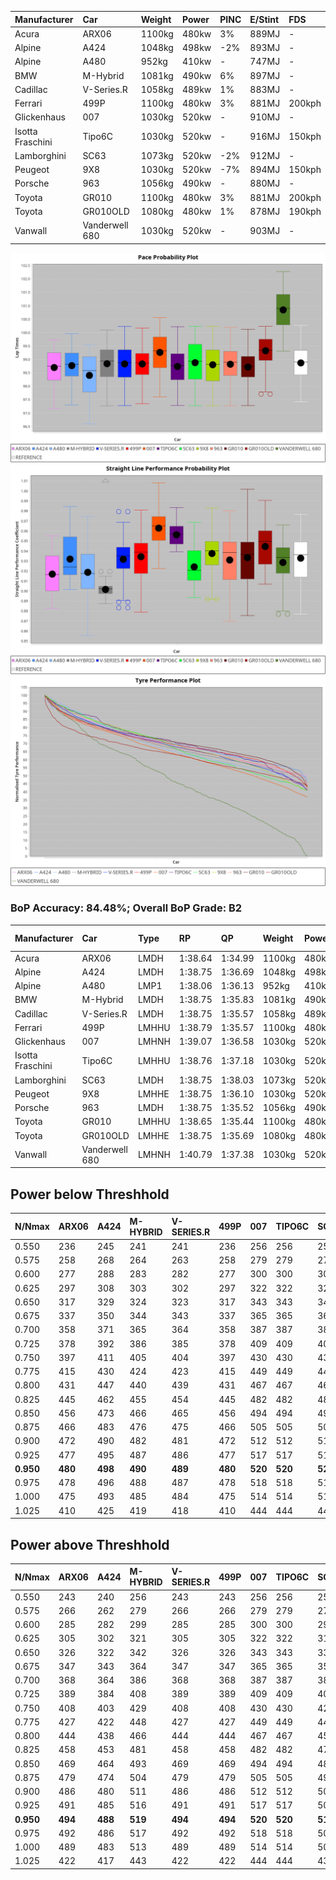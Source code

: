 | Manufacturer     | Car            | Weight | Power | PINC    | E/Stint | FDS     |
|:-|:-|:-|:-|:-|:-|:-|
| Acura            | ARX06          | 1100kg | 480kw | 3%      | 889MJ   |    -    |
| Alpine           | A424           | 1048kg | 498kw | -2%     | 893MJ   |    -    |
| Alpine           | A480           | 952kg  | 410kw |    -    | 747MJ   |    -    |
| BMW              | M-Hybrid       | 1081kg | 490kw | 6%      | 897MJ   |    -    |
| Cadillac         | V-Series.R     | 1058kg | 489kw | 1%      | 883MJ   |    -    |
| Ferrari          | 499P           | 1100kg | 480kw | 3%      | 881MJ   | 200kph  |
| Glickenhaus      | 007            | 1030kg | 520kw |    -    | 910MJ   |    -    |
| Isotta Fraschini | Tipo6C         | 1030kg | 520kw |    -    | 916MJ   | 150kph  |
| Lamborghini      | SC63           | 1073kg | 520kw | -2%     | 912MJ   |    -    |
| Peugeot          | 9X8            | 1030kg | 520kw | -7%     | 894MJ   | 150kph  |
| Porsche          | 963            | 1056kg | 490kw |    -    | 880MJ   |    -    |
| Toyota           | GR010          | 1100kg | 480kw | 3%      | 881MJ   | 200kph  |
| Toyota           | GR010OLD       | 1080kg | 480kw | 1%      | 878MJ   | 190kph  |
| Vanwall          | Vanderwell 680 | 1030kg | 520kw |    -    | 903MJ   |    -    |

![PACECHART](./IMG/AUTO.png)
![STRAIGHTLINEPERFORMANCECHART](./IMG/AUTO_sp.png)
![TYREPERFORMANCECHART](./IMG/AUTO_tw.png)

### BoP Accuracy: 84.48%; Overall BoP Grade: B2
| Manufacturer     | Car            | Type  | RP      | QP      | Weight | Power¹ | Threshhold | PINC    | Power² | E/Stint | AVG Vmax  | FDS     | RDLC | L/Stint | BOP-Grade | Model Accuracy | Model Points | Match%  |
|:-|:-|:-|:-|:-|:-|:-|:-|:-|:-|:-|:-|:-|:-|:-|:-|:-|:-|:-|
| Acura            | ARX06          | LMDH  | 1:38.64 | 1:34.99 | 1100kg | 480kw  | 210.0kph   | 3%      | 494kw  |  889MJ  | 292.35kph |    -    | 0.97 | 29      | -B2       | 100.00%        | 995          | 81.11%  |
| Alpine           | A424           | LMDH  | 1:38.75 | 1:36.69 | 1048kg | 498kw  | 210.0kph   | -2%     | 488kw  |  893MJ  | 297.66kph |    -    | 1.02 | 29      | +C2       | 100.00%        | 642          | 72.83%  |
| Alpine           | A480           | LMP1  | 1:38.06 | 1:36.13 |  952kg | 410kw  | 210.0kph   |    -    | 410kw  |  747MJ  | 292.73kph |    -    | 0.98 | 27      | -C1       | 60.26%         | 849          | 79.34%  |
| BMW              | M-Hybrid       | LMDH  | 1:38.75 | 1:35.83 | 1081kg | 490kw  | 210.0kph   | 6%      | 519kw  |  897MJ  | 294.03kph |    -    | 0.99 | 29      | -A2       | 100.00%        | 1714         | 92.74%  |
| Cadillac         | V-Series.R     | LMDH  | 1:38.75 | 1:35.57 | 1058kg | 489kw  | 210.0kph   | 1%      | 494kw  |  883MJ  | 296.66kph |    -    | 1.01 | 29      | ~A1       | 98.95%         | 2271         | 96.69%  |
| Ferrari          | 499P           | LMHHU | 1:38.79 | 1:35.57 | 1100kg | 480kw  | 210.0kph   | 3%      | 494kw  |  881MJ  | 295.11kph | 200kph  | 0.99 | 29      | ~A1       | 99.93%         | 2718         | 95.75%  |
| Glickenhaus      | 007            | LMHNH | 1:39.07 | 1:36.58 | 1030kg | 520kw  | 0.0kph     |    -    | 520kw  |  910MJ  | 306.60kph |    -    | 0.96 | 29      | ~A1       | 96.34%         | 1634         | 100.00% |
| Isotta Fraschini | Tipo6C         | LMHHU | 1:38.76 | 1:37.18 | 1030kg | 520kw  | 0.0kph     |    -    | 520kw  |  916MJ  | 305.51kph | 150kph  | 1.08 | 29      | +C1       | 92.36%         | 133          | 76.71%  |
| Lamborghini      | SC63           | LMDH  | 1:38.75 | 1:38.03 | 1073kg | 520kw  | 210.0kph   | -2%     | 510kw  |  912MJ  | 297.50kph |    -    | 1.02 | 29      | ~A1       | 96.54%         | 418          | 97.94%  |
| Peugeot          | 9X8            | LMHHE | 1:38.75 | 1:36.10 | 1030kg | 520kw  | 210.0kph   | -7%     | 484kw  |  894MJ  | 299.25kph | 150kph  | 1.04 | 29      | ~A1       | 88.68%         | 2617         | 100.00% |
| Porsche          | 963            | LMDH  | 1:38.75 | 1:35.52 | 1056kg | 490kw  | 210.0kph   |    -    | 490kw  |  880MJ  | 296.89kph |    -    | 1.01 | 29      | ~A1       | 99.98%         | 6168         | 95.39%  |
| Toyota           | GR010          | LMHHU | 1:38.65 | 1:35.44 | 1100kg | 480kw  | 210.0kph   | 3%      | 494kw  |  881MJ  | 294.97kph | 200kph  | 0.99 | 29      | -A2       | 98.53%         | 3557         | 91.76%  |
| Toyota           | GR010OLD       | LMHHE | 1:38.75 | 1:35.69 | 1080kg | 480kw  | 210.0kph   | 1%      | 485kw  |  878MJ  | 297.04kph | 190kph  | 1.01 | 29      | ~A1       | 92.01%         | 1427         | 100.00% |
| Vanwall          | Vanderwell 680 | LMHNH | 1:40.79 | 1:37.38 | 1030kg | 520kw  | 0.0kph     |    -    | 520kw  |  903MJ  | 300.32kph |    -    | 1.01 | 29      | +Ω1       | 94.62%         | 633          | 2.51%   |

## Power below Threshhold
| N/Nmax    | ARX06   | A424    | M-HYBRID | V-SERIES.R | 499P    | 007     | TIPO6C  | SC63    | 9X8     | 963     | GR010   | GR010OLD | VANDERWELL 680 | ​     | RPM      | A480    |
|:-|:-|:-|:-|:-|:-|:-|:-|:-|:-|:-|:-|:-|:-|:-|:-|:-|
|  0.550    |  236    |  245    |  241     |  241       |  236    |  256    |  256    |  256    |  256    |  241    |  236    |  236     |  256           |  ​    |   --     |   -     |
|  0.575    |  258    |  268    |  264     |  263       |  258    |  279    |  279    |  279    |  279    |  264    |  258    |  258     |  279           |  ​    |   --     |   -     |
|  0.600    |  277    |  288    |  283     |  282       |  277    |  300    |  300    |  300    |  300    |  283    |  277    |  277     |  300           |  ​    |   --     |   -     |
|  0.625    |  297    |  308    |  303     |  302       |  297    |  322    |  322    |  322    |  322    |  303    |  297    |  297     |  322           |  ​    |   --     |   -     |
|  0.650    |  317    |  329    |  324     |  323       |  317    |  343    |  343    |  343    |  343    |  324    |  317    |  317     |  343           |  ​    |   --     |   -     |
|  0.675    |  337    |  350    |  344     |  343       |  337    |  365    |  365    |  365    |  365    |  344    |  337    |  337     |  365           |  ​    |   --     |   -     |
|  0.700    |  358    |  371    |  365     |  364       |  358    |  387    |  387    |  387    |  387    |  365    |  358    |  358     |  387           |  ​    |   --     |   -     |
|  0.725    |  378    |  392    |  386     |  385       |  378    |  409    |  409    |  409    |  409    |  386    |  378    |  378     |  409           |  ​    |   --     |   -     |
|  0.750    |  397    |  411    |  405     |  404       |  397    |  430    |  430    |  430    |  430    |  405    |  397    |  397     |  430           |  ​    |   --     |   -     |
|  0.775    |  415    |  430    |  424     |  423       |  415    |  449    |  449    |  449    |  449    |  424    |  415    |  415     |  449           |  ​    |  5000    |  241    |
|  0.800    |  431    |  447    |  440     |  439       |  431    |  467    |  467    |  467    |  467    |  440    |  431    |  431     |  467           |  ​    |  5500    |  284    |
|  0.825    |  445    |  462    |  455     |  454       |  445    |  482    |  482    |  482    |  482    |  455    |  445    |  445     |  482           |  ​    |  6000    |  318    |
|  0.850    |  456    |  473    |  466     |  465       |  456    |  494    |  494    |  494    |  494    |  466    |  456    |  456     |  494           |  ​    |  6500    |  359    |
|  0.875    |  466    |  483    |  476     |  475       |  466    |  505    |  505    |  505    |  505    |  476    |  466    |  466     |  505           |  ​    |  7000    |  401    |
|  0.900    |  472    |  490    |  482     |  481       |  472    |  512    |  512    |  512    |  512    |  482    |  472    |  472     |  512           |  ​    |  7500    |  411    |
|  0.925    |  477    |  495    |  487     |  486       |  477    |  517    |  517    |  517    |  517    |  487    |  477    |  477     |  517           |  ​    |  8000    |  407    |
| **0.950** | **480** | **498** | **490**  | **489**    | **480** | **520** | **520** | **520** | **520** | **490** | **480** | **480**  | **520**        | **​** | **8500** | **410** |
|  0.975    |  478    |  496    |  488     |  487       |  478    |  518    |  518    |  518    |  518    |  488    |  478    |  478     |  518           |  ​    |  9000    |  205    |
|  1.000    |  475    |  493    |  485     |  484       |  475    |  514    |  514    |  514    |  514    |  485    |  475    |  475     |  514           |  ​    |   --     |   -     |
|  1.025    |  410    |  425    |  419     |  418       |  410    |  444    |  444    |  444    |  444    |  419    |  410    |  410     |  444           |  ​    |   --     |   -     |

## Power above Threshhold
| N/Nmax    | ARX06   | A424    | M-HYBRID | V-SERIES.R | 499P    | 007     | TIPO6C  | SC63    | 9X8     | 963     | GR010   | GR010OLD | VANDERWELL 680 | ​     | RPM      | A480    |
|:-|:-|:-|:-|:-|:-|:-|:-|:-|:-|:-|:-|:-|:-|:-|:-|:-|
|  0.550    |  243    |  240    |  256     |  243       |  243    |  256    |  256    |  251    |  238    |  241    |  243    |  239     |  256           |  ​    |   --     |   -     |
|  0.575    |  266    |  262    |  279     |  266       |  266    |  279    |  279    |  274    |  260    |  264    |  266    |  261     |  279           |  ​    |   --     |   -     |
|  0.600    |  285    |  282    |  299     |  285       |  285    |  300    |  300    |  295    |  279    |  283    |  285    |  280     |  300           |  ​    |   --     |   -     |
|  0.625    |  305    |  302    |  321     |  305       |  305    |  322    |  322    |  316    |  299    |  303    |  305    |  300     |  322           |  ​    |   --     |   -     |
|  0.650    |  326    |  322    |  342     |  326       |  326    |  343    |  343    |  337    |  320    |  324    |  326    |  320     |  343           |  ​    |   --     |   -     |
|  0.675    |  347    |  343    |  364     |  347       |  347    |  365    |  365    |  358    |  340    |  344    |  347    |  341     |  365           |  ​    |   --     |   -     |
|  0.700    |  368    |  364    |  386     |  368       |  368    |  387    |  387    |  380    |  361    |  365    |  368    |  362     |  387           |  ​    |   --     |   -     |
|  0.725    |  389    |  384    |  408     |  389       |  389    |  409    |  409    |  401    |  381    |  386    |  389    |  382     |  409           |  ​    |   --     |   -     |
|  0.750    |  408    |  403    |  429     |  408       |  408    |  430    |  430    |  422    |  400    |  405    |  408    |  401     |  430           |  ​    |   --     |   -     |
|  0.775    |  427    |  422    |  448     |  427       |  427    |  449    |  449    |  441    |  418    |  424    |  427    |  419     |  449           |  ​    |  5000    |  241    |
|  0.800    |  444    |  438    |  466     |  444       |  444    |  467    |  467    |  458    |  435    |  440    |  444    |  436     |  467           |  ​    |  5500    |  284    |
|  0.825    |  458    |  453    |  481     |  458       |  458    |  482    |  482    |  473    |  449    |  455    |  458    |  450     |  482           |  ​    |  6000    |  318    |
|  0.850    |  469    |  464    |  493     |  469       |  469    |  494    |  494    |  485    |  460    |  466    |  469    |  461     |  494           |  ​    |  6500    |  359    |
|  0.875    |  479    |  474    |  504     |  479       |  479    |  505    |  505    |  495    |  470    |  476    |  479    |  471     |  505           |  ​    |  7000    |  401    |
|  0.900    |  486    |  480    |  511     |  486       |  486    |  512    |  512    |  502    |  476    |  482    |  486    |  477     |  512           |  ​    |  7500    |  411    |
|  0.925    |  491    |  485    |  516     |  491       |  491    |  517    |  517    |  507    |  481    |  487    |  491    |  482     |  517           |  ​    |  8000    |  407    |
| **0.950** | **494** | **488** | **519**  | **494**    | **494** | **520** | **520** | **510** | **484** | **490** | **494** | **485**  | **520**        | **​** | **8500** | **410** |
|  0.975    |  492    |  486    |  517     |  492       |  492    |  518    |  518    |  508    |  482    |  488    |  492    |  483     |  518           |  ​    |  9000    |  205    |
|  1.000    |  489    |  483    |  513     |  489       |  489    |  514    |  514    |  505    |  479    |  485    |  489    |  480     |  514           |  ​    |   --     |   -     |
|  1.025    |  422    |  417    |  443     |  422       |  422    |  444    |  444    |  436    |  413    |  419    |  422    |  414     |  444           |  ​    |   --     |   -     |
